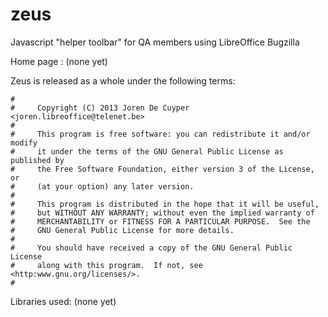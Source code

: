 zeus
====

Javascript "helper toolbar" for QA members using LibreOffice Bugzilla

Home page : (none yet)

Zeus is released as a whole under the following terms:

```
#
#     Copyright (C) 2013 Joren De Cuyper <joren.libreoffice@telenet.be>
#
#     This program is free software: you can redistribute it and/or modify
#     it under the terms of the GNU General Public License as published by
#     the Free Software Foundation, either version 3 of the License, or
#     (at your option) any later version.
#
#     This program is distributed in the hope that it will be useful,
#     but WITHOUT ANY WARRANTY; without even the implied warranty of
#     MERCHANTABILITY or FITNESS FOR A PARTICULAR PURPOSE.  See the
#     GNU General Public License for more details.
#
#     You should have received a copy of the GNU General Public License
#     along with this program.  If not, see <http:www.gnu.org/licenses/>.
#
```

Libraries used: (none yet)